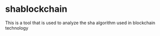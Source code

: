# shablockchain
This is a tool that is used to analyze the sha algorithm used in blockchain technology
